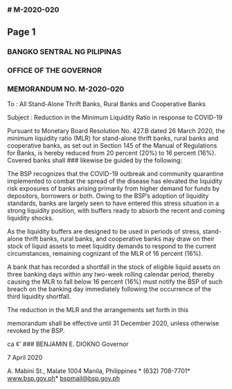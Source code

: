 ### # M-2020-020

## Page 1

### BANGKO SENTRAL NG PILIPINAS

### OFFICE OF THE GOVERNOR

### MEMORANDUM NO. M-2020-020

To : All Stand-Alone Thrift Banks, Rural Banks and Cooperative Banks

Subject : Reduction in the Minimum Liquidity Ratio in response to COVID-19

Pursuant to Monetary Board Resolution No. 427.B dated 26 March 2020, the minimum liquidity ratio (MLR) for stand-alone thrift banks, rural banks and cooperative banks, as set out in Section 145 of the Manual of Regulations for Banks, is hereby reduced from 20 percent (20%) to 16 percent (16%). Covered banks shall ### likewise be guided by the following:

The BSP recognizes that the COVID-19 outbreak and community quarantine implemented to combat the spread of the disease has elevated the liquidity risk exposures of banks arising primarily from higher demand for funds by depositors, borrowers or both. Owing to the BSP’s adoption of liquidity standards, banks are largely seen to have entered this stress situation in a strong liquidity position, with buffers ready to absorb the recent and coming liquidity shocks.

As the liquidity buffers are designed to be used in periods of stress, stand- alone thrift banks, rural banks, and cooperative banks may draw on their stock of liquid assets to meet liquidity demands to respond to the current circumstances, remaining cognizant of the MLR of 16 percent (16%).

A bank that has recorded a shortfall in the stock of eligible liquid assets on three banking days within any two-week rolling calendar period, thereby causing the MLR to fall below 16 percent (16%) must notify the BSP of such breach on the banking day immediately following the occurrence of the third liquidity shortfall.

The reduction in the MLR and the arrangements set forth in this

memorandum shall be effective until 31 December 2020, unless otherwise revoked by the BSP.

ca ¢' ### BENJAMIN E. DIOKNO Governor

7 April 2020

A. Mabini St., Malate 1004 Manila, Philippines * (632) 708-7701* www.bsp.gov.ph* bspmail@bsp.gov.ph 